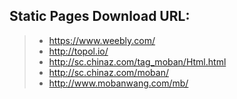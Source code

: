 ## Static Pages Download URL:

> - https://www.weebly.com/
> - http://topol.io/
> - http://sc.chinaz.com/tag_moban/Html.html
> - http://sc.chinaz.com/moban/
> - http://www.mobanwang.com/mb/

